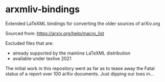 # arxmliv-bindings

Extended LaTeXML bindings for converting the older sources of arXiv.org

Sourced from:
https://arxiv.org/help/macro_list

Excluded files that are:
 - already supported by the mainline LaTeXML distribution
 - available under texlive 2021
 
 The initial work in this repository went as far as to tease away the Fatal status of a report over 100 arXiv documents.
 Just dipping our toes in...